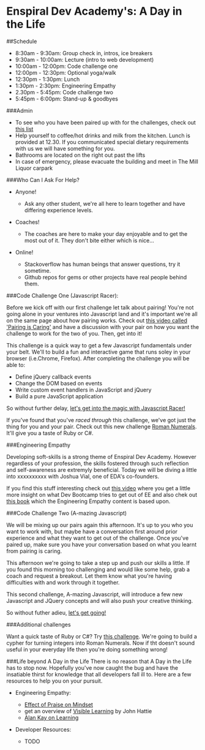 Enspiral Dev Academy's: A Day in the Life
=================

##Schedule

- 8:30am - 9:30am: Group check in, intros, ice breakers
- 9:30am - 10:00am: Lecture (intro to web development)
- 10:00am - 12:00pm: Code challenge one
- 12:00pm - 12:30pm: Optional yoga/walk
- 12:30pm - 1:30pm: Lunch
- 1:30pm - 2:30pm: Engineering Empathy
- 2.30pm - 5:45pm: Code challenge two
- 5:45pm - 6:00pm: Stand-up & goodbyes


###Admin

- To see who you have been paired up with for the challenges, check out [this list]()
- Help yourself to coffee/hot drinks and milk from the kitchen. Lunch is provided at 12.30. If you communicated special dietary requirements with us we will have something for you.
- Bathrooms are located on the right out past the lifts
- In case of emergency, please evacuate the building and meet in The Mill Liquor carpark

###Who Can I Ask For Help?

- Anyone!
  - Ask any other student, we're all here to learn together and have differing experience levels.

- Coaches!
  - The coaches are here to make your day enjoyable and to get the most out of it. They don't bite either which is nice...

- Online!
  - Stackoverflow has human beings that answer questions, try it sometime.
  - Github repos for gems or other projects have real people behind them.


###Code Challenge One (Javascript Racer): 

Before we kick off with our first challenge let talk about pairing! You're not going alone in your ventures into Javascript land and it's important we're all on the same page about how pairing works. Check out [this video called 'Pairing is Caring'](http://vimeo.com/76662569) and have a discussion with your pair on how you want the challenge to work for the two of you. Then, get into it!

This challenge is a quick way to get a few Javascript fundamentals under your belt. We'll to build a fun and interactive game that runs soley in your browser (i.e.Chrome, Firefox). After completing the challenge you will be able to:
* Define jQuery callback events
* Change the DOM based on events
* Write custom event handlers in JavaScript and jQuery
* Build a pure JavaScript application

So without further delay, [let's get into the magic with Javascript Racer!](javascript-racer.md)

If you've found that you've *raced through* this challenge, we've got just the thing for you and your pair. Check out this new challenge [Roman Numerals](roman-numerals.md). It'll give you a taste of Ruby or C#.

###Engineering Empathy

Developing soft-skills is a strong theme of Enspiral Dev Academy. However regardless of your profession, the skills fostered through such reflection and self-awareness are extremyly beneficial. Today we will be diving a little into xxxxxxxxxx with Joshua Vial, one of EDA's co-founders.

If you find this stuff interesting check out [this video](http://vimeo.com/82610073) where you get a little more insight on what Dev Bootcamp tries to get out of EE and also chek out [this book](http://www.siyli.org/learn-more/read-the-book/) which the Engineering Empathy content is based upon.

###Code Challenge Two (A-mazing Javascript)

We will be mixing up our pairs again this afternoon. It's up to you who you want to work with, but maybe have a conversation first around prior experience and what they want to get out of the challenge. Once you've paired up, make sure you have your conversation based on what you learnt from pairing is caring.

This afternoon we're going to take a step up and push our skills a little. If you found this morning too challenging and would like some help, grab a coach and request a breakout. Let them know what you're having difficulties with and work through it together.

This second challenge, A-mazing Javascript, will introduce a few new Javascript and JQuery concepts and will also push your creative thinking.

So without futher adieu, [let's get going!]()

###Additional challenges

Want a quick taste of Ruby or C#? Try [this challenge](roman-numerals.md). We're going to build a cypher for turning integers into Roman Numerals. Now if tht doesn't sound useful in your everyday life then you're doing something wrong!


###Life beyond A Day in the Life
There is no reason that A Day in the Life has to stop now. Hopefully you've now caught the bug and have the insatiable thirst for knowledge that all developers fall ill to. Here are a few resources to help you on your pursuit.

- Engineering Empathy:
  - [Effect of Praise on Mindset](http://www.youtube.com/watch?v=TTXrV0_3UjY)
  - get an overview of [Visible Learning](http://visible-learning.org/glossary/) by John Hattie
  - [Alan Kay on Learning](http://www.youtube.com/watch?v=50L44hEtVos)

- Developer Resources:
  - TODO

